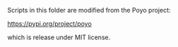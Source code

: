 Scripts in this folder are modified from the Poyo project:

https://pypi.org/project/poyo

which is release under MIT license.
